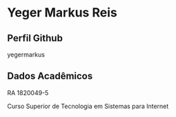 # Yeger Markus Reis

## Perfil Github
yegermarkus

## Dados Acadêmicos
RA 1820049-5

Curso Superior de Tecnologia em Sistemas para Internet